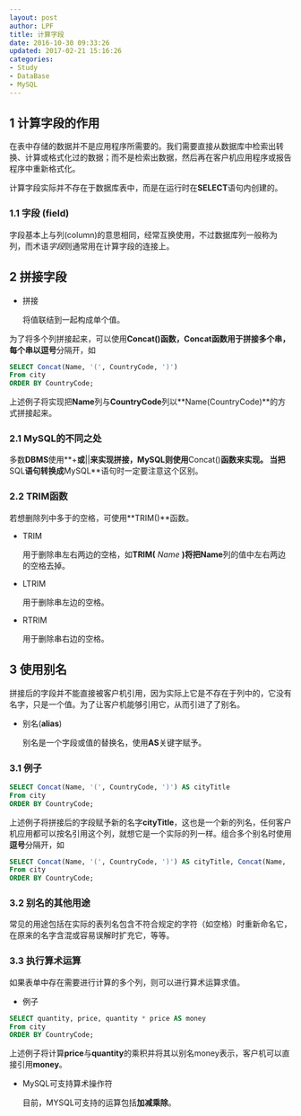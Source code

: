 ```yaml
---
layout: post
author: LPF
title: 计算字段
date: 2016-10-30 09:33:26
updated: 2017-02-21 15:16:26
categories:
- Study
- DataBase
- MySQL
---
```


## 1 计算字段的作用

在表中存储的数据并不是应用程序所需要的。我们需要直接从数据库中检索出转换、计算或格式化过的数据；而不是检索出数据，然后再在客户机应用程序或报告程序中重新格式化。

计算字段实际并不存在于数据库表中，而是在运行时在**SELECT**语句内创建的。

### 1.1 字段 (field)
字段基本上与列(column)的意思相同，经常互换使用，不过数据库列一般称为列，而术语*字段*则通常用在计算字段的连接上。

## 2 拼接字段

- 拼接
    
    将值联结到一起构成单个值。

为了将多个列拼接起来，可以使用**Concat()**函数，**Concat**函数用于拼接多个串，每个串以**逗号**分隔开，如

```SQL
SELECT Concat(Name, '(', CountryCode, ')')
From city
ORDER BY CountryCode;
```

上述例子将实现把**Name**列与**CountryCode**列以**Name(CountryCode)**的方式拼接起来。

### 2.1 MySQL的不同之处

多数**DBMS**使用**+**或**||**来实现拼接，**MySQL**则使用**Concat()**函数来实现。
当把**SQL**语句转换成**MySQL**语句时一定要注意这个区别。

### 2.2 TRIM函数

若想删除列中多于的空格，可使用**TRIM()**函数。

- TRIM

    用于删除串左右两边的空格，如**TRIM(** *Name* **)**将把**Name**列的值中左右两边的空格去掉。

- LTRIM

    用于删除串左边的空格。

- RTRIM

    用于删除串右边的空格。

## 3 使用别名

拼接后的字段并不能直接被客户机引用，因为实际上它是不存在于列中的，它没有名字，只是一个值。为了让客户机能够引用它，从而引进了了别名。

- 别名(**alias**)

    别名是一个字段或值的替换名，使用**AS**关键字赋予。

### 3.1 例子

```SQL
SELECT Concat(Name, '(', CountryCode, ')') AS cityTitle
From city
ORDER BY CountryCode;
```

上述例子将拼接后的字段赋予新的名字**cityTitle**，这也是一个新的列名，任何客户机应用都可以按名引用这个列，就想它是一个实际的列一样。组合多个别名时使用**逗号**分隔开，如

```SQL
SELECT Concat(Name, '(', CountryCode, ')') AS cityTitle, Concat(Name, '(', ID , ')') AS IDTitle 
From city
ORDER BY CountryCode;
```

### 3.2 别名的其他用途


常见的用途包括在实际的表列名包含不符合规定的字符（如空格）时重新命名它，在原来的名字含混或容易误解时扩充它，等等。

### 3.3 执行算术运算

如果表单中存在需要进行计算的多个列，则可以进行算术运算求值。

- 例子

```SQL
SELECT quantity, price, quantity * price AS money
From city
ORDER BY CountryCode;
```

上述例子将计算**price**与**quantity**的乘积并将其以别名money表示，客户机可以直接引用**money**。

- MySQL可支持算术操作符

    目前，MYSQL可支持的运算包括**加减乘除**。
